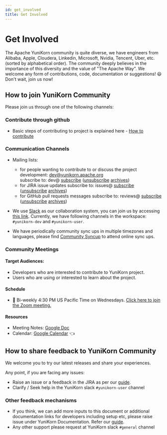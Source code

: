 ```yaml
---
id: get_involved
title: Get Involved
---
```


<!--
Licensed to the Apache Software Foundation (ASF) under one
or more contributor license agreements.  See the NOTICE file
distributed with this work for additional information
regarding copyright ownership.  The ASF licenses this file
to you under the Apache License, Version 2.0 (the
"License"); you may not use this file except in compliance
with the License.  You may obtain a copy of the License at

  http://www.apache.org/licenses/LICENSE-2.0

Unless required by applicable law or agreed to in writing,
software distributed under the License is distributed on an
"AS IS" BASIS, WITHOUT WARRANTIES OR CONDITIONS OF ANY
KIND, either express or implied.  See the License for the
specific language governing permissions and limitations
under the License.
-->

# Get Involved

The Apache YuniKorn community is quite diverse, we have engineers from Alibaba, Apple, 
Cloudera, Linkedin, Microsoft, Nvidia, Tencent, Uber, etc. (sorted by alphabetical order). The community deeply believes in the
importance of this diversity and the value of "The Apache Way".  We welcome any form of contributions, code, documentation or suggestions!
:smiley: Don't wait, join us now!

## How to join YuniKorn Community

Please join us through one of the following channels:

### Contribute through github
- Basic steps of contributing to project is explained here - [How to contribute](/community/how_to_contribute)

### Communication Channels

- Mailing lists:
  - for people wanting to contribute to or discuss the project development: [dev@yunikorn.apache.org](mailto:dev@yunikorn.apache.org)   
    subscribe to: dev@ [subscribe](mailto:dev-subscribe@yunikorn.apache.org?subject="subscribe%20to%20YuniKorn%20dev%20list") ([unsubscribe](mailto:dev-unsubscribe@yunikorn.apache.org?subject="unsubscribe%20from%20YuniKorn%20dev%20list") [archives](https://lists.apache.org/list.html?dev@yunikorn.apache.org))
  - for JIRA issue updates subscribe to: issues@ [subscribe](mailto:issues-subscribe@yunikorn.apache.org?subject="subscribe%20to%20YuniKorn%20issues%20list") ([unsubscribe](mailto:issues-unsubscribe@yunikorn.apache.org?subject="unsubscribe%20from%20YuniKorn%20issues%20list") [archives](https://lists.apache.org/list.html?issues@yunikorn.apache.org))
  - for GitHub pull requests messages subscribe to: reviews@ [subscribe](mailto:reviews-subscribe@yunikorn.apache.org?subject="subscribe%20to%20YuniKorn%20reviews%20list") ([unsubscribe](mailto:reviews-unsubscribe@yunikorn.apache.org?subject="unsubscribe%20from%20YuniKorn%20reviews%20list") [archives](https://lists.apache.org/list.html?reviews@yunikorn.apache.org))

- We use [Slack](https://slack.com/) as our collaboration system, you can join us by accessing [this link](https://join.slack.com/t/yunikornworkspace/shared_invite/enQtNzAzMjY0OTI4MjYzLTBmMDdkYTAwNDMwNTE3NWVjZWE1OTczMWE4NDI2Yzg3MmEyZjUyYTZlMDE5M2U4ZjZhNmYyNGFmYjY4ZGYyMGE).
Currently, we have following channels in the workspace: `#yunikorn-dev` and `#yunikorn-user`.

- We have periodically community sync ups in multiple timezones and languages, please find [Community Syncup](#community-meetings) to attend online sync ups.

### Community Meetings

#### Target Audiences:
- Developers who are interested to contribute to YuniKorn project.
- Users who are using or interested to learn about the project.

#### Schedule
- 📆 Bi-weekly 4:30 PM US Pacific Time on Wednesdays. <a href="https://cloudera.zoom.us/j/99833510390">Click here to join the Zoom meeting.</a> 

#### Resources

- Meeting Notes: [Google Doc](https://docs.google.com/document/d/165gzC7uhcKc5XDWiMYSRKBiPQBy2tDtXADUPuhGlUa0/edit#heading=h.461goivmz24v)
- Calendar: [Google Calendar](https://calendar.google.com/calendar/u/0?cid=YXBhY2hlLnl1bmlrb3JuQGdtYWlsLmNvbQ) :point_left:

## How to share feedback to YuniKorn Community

We welcome you to try our latest releases and share your experiences.

Any point, if you are facing any issues:
- Raise an issue or a feedback in the JIRA as per our [guide](/community/reporting_issues).
- Clarify / Seek help in the YuniKorn slack `#yunikorn-user` channel

### Other feedback mechanisms
- If you think, we can add more inputs to this document or additional documentation links for developers including setup etc, please raise issue under YuniKorn Documentation. Refer our [guide](reporting_issues).
- Any other support please request at YuniKorn slack `#general` channel
